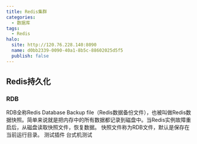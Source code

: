 ```yaml
---
title: Redis集群
categories:
  - 数据库
tags:
  - Redis
halo:
  site: http://120.76.228.140:8090
  name: d0bb2339-0090-40a1-8b5c-88602025d5f5
  publish: false
---
```

## Redis持久化
### RDB
RDB全称Redis Database Backup file（Redis数据备份文件），也被叫做Redis数据快照。简单来说就是把内存中的所有数据都记录到磁盘中。当Redis实例故障重启后，从磁盘读取快照文件，恢复数据。
快照文件称为RDB文件，默认是保存在当前运行目录。
测试插件
台式机测试




